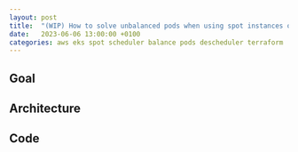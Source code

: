 ```yaml
---
layout: post
title:  "(WIP) How to solve unbalanced pods when using spot instances on AWS EKS"
date:   2023-06-06 13:00:00 +0100
categories: aws eks spot scheduler balance pods descheduler terraform
---
```



## Goal


## Architecture


## Code


